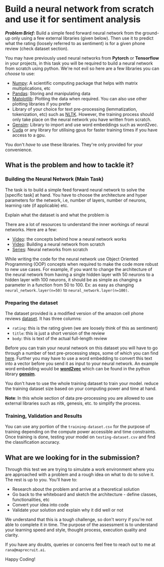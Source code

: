 # Build a neural network from scratch and use it for sentiment analysis

***Problem Brief:*** Build a simple feed forward neural network from the ground-up only using a few external libraries (given below). Then use it to predict what the rating (loosely referred to as sentiment) is for a given phone review (check dataset section). 


You may have previously used neural networks from **Pytorch** or **Tensorflow** in your projects, in this task you will be required to build a neural network from scratch using python. We're not evil so here are a few libraries you can *choose* to use: 

- [Numpy](https://numpy.org/): A scientific computing package that helps with matrix multiplications, etc
- [Pandas](https://pandas.pydata.org/): Storing and manipulating data
- [Matplotlib](https://matplotlib.org/): Plotting the data when required. You can also use other plotting libraries if you prefer 
- Library of your choice for text pre-processing (lemmatization, tokenization, etc) such as [NLTK](https://www.nltk.org/). However, the training process should only take place on the neural network you have written from scratch. 
- [Gensim](https://radimrehurek.com/gensim/): Library to import and use word embeddings such as word2vec. 
- [Cuda](https://developer.nvidia.com/cuda-toolkit) or any library for utilising gpus for faster training times if you have access to a gpu. 

You don't *have* to use these libraries. They're only provided for your convenience.

## What is the problem and how to tackle it? 

### Building the Neural Network (Main Task)
The task is to build a simple feed forward neural network to solve the [specific task] at hand. You have to choose the architecture and hyper parameters for the network, i.e, number of layers, number of neurons, learning rate (if applicable) etc. 

Explain what the dataset is and what the problem is 

There are a lot of resources to understand the inner workings of neural networks. Here are a few: 
- [Video](https://youtu.be/aircAruvnKk): the concepts behind how a neural network works 
- [Video](https://youtu.be/w8yWXqWQYmU): Building a neural network from scratch 
- [Series](https://youtube.com/playlist?list=PLQVvvaa0QuDcjD5BAw2DxE6OF2tius3V3): Neural networks from scratch

While writing the code for the neural network use Object Oriented Programming (OOP) concepts when required to make the code more robust to new use cases. For example, if you want to change the architecture of the neural network from having a single hidden layer with 50 neurons to a hidden layer with 100 neurons, it should be as simple as changing a parameter in a function from 50 to 100. Ex: as easy as changing `neural_network.layer(n=50)` to `neural_network.layer(n=100)`.

### Preparing the dataset 
The dataset provided is a modified version of the amazon cell phone reviews [dataset](https://www.kaggle.com/grikomsn/amazon-cell-phones-reviews?select=20191226-reviews.csv). It has three columns: 
- `rating`: this is the rating given (we are loosely think of this as sentiment)
- `title`: this is just a short version of the review 
- `body`: this is text of the actual full-length review 

Before you can train your neural network on this dataset you will have to go through a number of text pre-processing steps, some of which you can find [here](https://www.analyticsvidhya.com/blog/2021/06/text-preprocessing-in-nlp-with-python-codes/). Further you may have to use a word embedding to convert this text into a vector before you send it as input to your neural network. An example word embedding would be [**word2vec**](https://jalammar.github.io/illustrated-word2vec/) which can be found in the python library [**gensim**](https://machinelearningmastery.com/develop-word-embeddings-python-gensim/). 

You don't have to use the whole training dataset to train your model. reduce the training dataset size based on your computing power and time at hand. 

**Note**: In this whole section of data pre-processing you are allowed to use external libraries such as nltk, genesis, etc. to simplify the process. 

### Training, Validation and Results
You can use any portion of the `training-dataset.csv` for the purpose of training depending on the compute power accessible and time constraints. Once training is done, testing your model on `testing-dataset.csv` and find the classification accuracy. 

## What are we looking for in the submission? 
Through this test we are trying to simulate a work environment where you are approached with a problem and a rough idea on what to do to solve it. The rest is up to you. You'll have to:

- Research about the problem and arrive at a theoretical solution 
- Go back to the whiteboard and sketch the architecture - define classes, functionalities, etc
- Convert your idea into code 
- Validate your solution and explain why it did well or not

We understand that this is a tough challenge, so don't worry if you're not able to complete it in time. The purpose of the assessment is to understand your learning speed and style, thought process, execution quality and clarity.  

If you have any doubts, queries or concerns feel free to reach out to me at `rana@maprecruit.ai`. 

Happy Coding!
